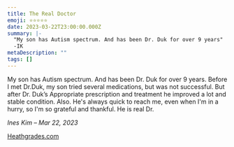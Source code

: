 ```yaml
---
title: The Real Doctor
emoji: ⭐⭐⭐⭐⭐
date: 2023-03-22T23:00:00.000Z
summary: |-
  "My son has Autism spectrum. And has been Dr. Duk for over 9 years"
  -IK
metaDescription: ""
tags: []
---
```

My son has Autism spectrum. And has been Dr. Duk for over 9 years. Before I met Dr.Duk, my son tried several medications, but was not successful. But after Dr. Duk’s Appropriate prescription and treatment he improved a lot and stable condition. Also. He's always quick to reach me, even when I'm in a hurry, so I'm so grateful and thankful. He is real Dr.

*Ines Kim – Mar 22, 2023*

[Heathgrades.com](https://www.healthgrades.com/physician/dr-anthony-duk-23s7g)